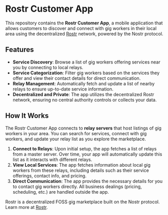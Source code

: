 # Rostr Customer App

This repository contains the **Rostr Customer App**, a mobile application that allows customers to discover and connect with gig workers in their local area using the decentralized [Rostr](https://github.com/devcdis/rostr) network, powered by the Nostr protocol.

## Features

- **Service Discovery**: Browse a list of gig workers offering services near you by connecting to local relays.
- **Service Categorization**: Filter gig workers based on the services they offer and view their contact details for direct communication.
- **Relay Management**: Automatically fetch and update a list of nearby relays to ensure up-to-date service information.
- **Decentralized and Private**: The app utilizes the decentralized Rostr network, ensuring no central authority controls or collects your data.

## How It Works

The Rostr Customer App connects to **relay servers** that host listings of gig workers in your area. You can search for services, connect with gig workers, and update your relay list as you explore the marketplace.

1. **Connect to Relays**: Upon initial setup, the app fetches a list of relays from a master server. Over time, your app will automatically update this list as it interacts with different relays.
2. **View Local Services**: The app fetches information about local gig workers from these relays, including details such as their service offerings, contact info, and pricing.
3. **Direct Communication**: The app provides the necessary details for you to contact gig workers directly. All business dealings (pricing, scheduling, etc.) are handled outside the app.

Rostr is a decentralized FOSS gig marketplace built on the Nostr protocol. Learn more at [Rostr](https://github.com/devcdis/rostr).
